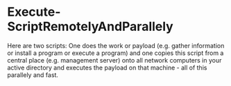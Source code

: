 # Execute-ScriptRemotelyAndParallely
Here are two scripts: One does the work or payload (e.g. gather information or install a program or execute a program) and one copies this script from a central place (e.g. management server) onto all network computers in your active directory and executes the payload on that machine - all of this parallely and fast.
